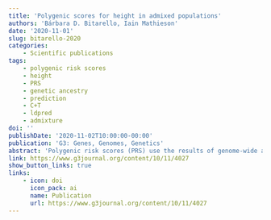 ```yaml
---
title: 'Polygenic scores for height in admixed populations'
authors: 'Bárbara D. Bitarello, Iain Mathieson'
date: '2020-11-01'
slug: bitarello-2020
categories:
    - Scientific publications
tags:
    - polygenic risk scores
    - height
    - PRS
    - genetic ancestry
    - prediction
    - C+T
    - ldpred
    - admixture
doi: ''
publishDate: '2020-11-02T10:00:00-00:00'
publication: 'G3: Genes, Genomes, Genetics'
abstract: 'Polygenic risk scores (PRS) use the results of genome-wide association studies (GWAS) to predict quantitative phenotypes or disease risk at an individual level. This provides a potential route to the use of genetic data in personalized medical care. However, a major barrier to the use of PRS is that the majority of GWAS come from cohorts of European ancestry. The predictive power of PRS constructed from these studies is substantially lower in non-European ancestry cohorts, although the reasons for this are unclear. To address this question, we investigate the performance of PRS for height in cohorts with admixed African and European ancestry, allowing us to evaluate ancestry-related differences in PRS predictive accuracy while controlling for environment and cohort differences. We first show that that the predictive accuracy of height PRS increases linearly with European ancestry and is largely explained by European ancestry segments of the admixed genomes. We show that differences in allele frequencies, recombination rate, and marginal effect sizes across ancestries all contribute to the decrease in predictive power, but none of these effects explain the decrease on its own. Finally, we demonstrate that prediction for admixed individuals can be improved by using a linear combination of PRS that includes ancestry-specific effect sizes, although this approach is at present limited by the small size of non-European ancestry discovery cohorts.'
link: https://www.g3journal.org/content/10/11/4027
show_button_links: true
links:
    - icon: doi
      icon_pack: ai
      name: Publication
      url: https://www.g3journal.org/content/10/11/4027
---
```

